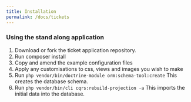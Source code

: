```yaml
---
title: Installation 
permalink: /docs/tickets
---
```


### Using the stand along application

1. Download or fork the ticket application repository.
2. Run composer install
3. Copy and amend the example configuration files 
4. Apply any customisations to css, views and images you wish to make
5. Run `php vendor/bin/doctrine-module orm:schema-tool:create` This creates the database schema.
6. Run `php vendor/bin/cli cqrs:rebuild-projection -a` This imports the initial data into the database.



